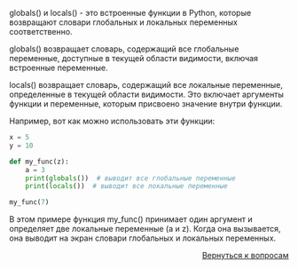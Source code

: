 globals() и locals() - это встроенные функции в Python, которые возвращают словари глобальных и локальных переменных
соответственно.

globals() возвращает словарь, содержащий все глобальные переменные, доступные в текущей области видимости, включая
встроенные переменные.

locals() возвращает словарь, содержащий все локальные переменные, определенные в текущей области видимости. Это включает
аргументы функции и переменные, которым присвоено значение внутри функции.

Например, вот как можно использовать эти функции:

```python
x = 5
y = 10

def my_func(z):
    a = 3
    print(globals())  # выводит все глобальные переменные
    print(locals())  # выводит все локальные переменные

my_func(7)
```

В этом примере функция my_func() принимает один аргумент и определяет две локальные переменные (a и z). Когда она
вызывается, она выводит на экран словари глобальных и локальных переменных.

<div align="right">

[Вернуться к вопросам](../Вопросы.md)

</div>
